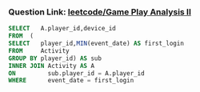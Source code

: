 ### Question Link: [leetcode/Game Play Analysis II](https://leetcode.com/problems/game-play-analysis-ii/)

```sql
SELECT   A.player_id,device_id
FROM  (
SELECT   player_id,MIN(event_date) AS first_login
FROM     Activity
GROUP BY player_id) AS sub
INNER JOIN Activity AS A
ON         sub.player_id = A.player_id
WHERE      event_date = first_login
```
